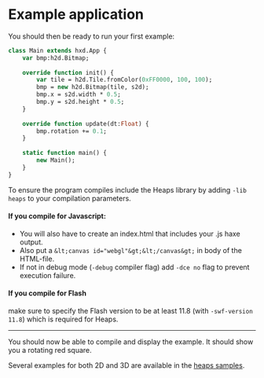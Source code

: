 # Example application

You should then be ready to run your first example:

```haxe
class Main extends hxd.App {
	var bmp:h2d.Bitmap;
	
	override function init() {
		var tile = h2d.Tile.fromColor(0xFF0000, 100, 100);
		bmp = new h2d.Bitmap(tile, s2d);
		bmp.x = s2d.width * 0.5;
		bmp.y = s2d.height * 0.5;
	}
	
	override function update(dt:Float) {
		bmp.rotation += 0.1;
	}
	
	static function main() {
		new Main();
	}
}
```

To ensure the program compiles include the Heaps library by adding `-lib heaps` to your compilation parameters.

#### If you compile for Javascript: 

 * You will also have to create an index.html that includes your .js haxe output.
 * Also put a `&lt;canvas id="webgl"&gt;&lt;/canvas&gt;` in body of the HTML-file.
 * If not in debug mode (`-debug` compiler flag) add `-dce no` flag to prevent execution failure.

#### If you compile for Flash
make sure to specify the Flash version to be at least 11.8 (with `-swf-version 11.8`) which is required for Heaps.

---

You should now be able to compile and display the example. It should show you a rotating red square.

Several examples for both 2D and 3D are available in the [heaps samples](samples/).